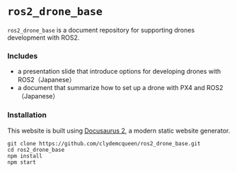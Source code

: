 # `ros2_drone_base`

`ros2_drone_base` is a document repository for supporting drones development with ROS2.

### Includes

* a presentation slide that introduce options for developing drones with ROS2（Japanese）
* a document that summarize how to set up a drone with PX4 and ROS2（Japanese）

### Installation

This website is built using [Docusaurus 2](https://docusaurus.io/), a modern static website generator.

```
git clone https://github.com/clydemcqueen/ros2_drone_base.git
cd ros2_drone_base
npm install
npm start
```

